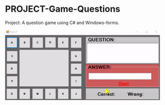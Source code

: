 # PROJECT-Game-Questions
Project: A question game using C# and Windows-forms.

![alt text](readme.gif)
